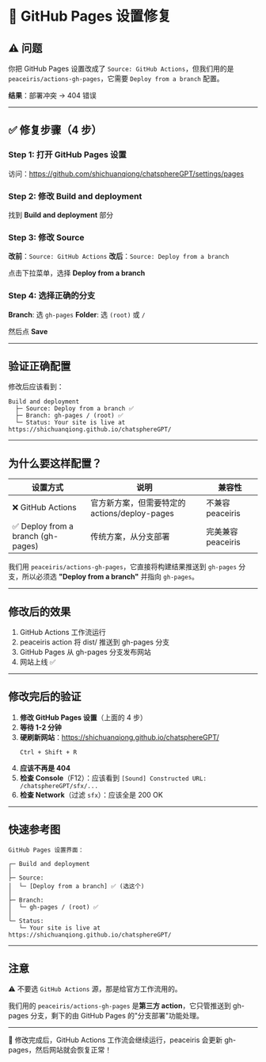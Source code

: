 # 🔧 GitHub Pages 设置修复

## ⚠️ 问题

你把 GitHub Pages 设置改成了 `Source: GitHub Actions`，但我们用的是 `peaceiris/actions-gh-pages`，它需要 `Deploy from a branch` 配置。

**结果**：部署冲突 → 404 错误

---

## ✅ 修复步骤（4 步）

### Step 1: 打开 GitHub Pages 设置

访问：https://github.com/shichuanqiong/chatsphereGPT/settings/pages

### Step 2: 修改 Build and deployment

找到 **Build and deployment** 部分

### Step 3: 修改 Source

**改前**：`Source: GitHub Actions`
**改后**：`Source: Deploy from a branch`

点击下拉菜单，选择 **Deploy from a branch**

### Step 4: 选择正确的分支

**Branch**: 选 `gh-pages`
**Folder**: 选 `(root)` 或 `/`

然后点 **Save**

---

## 验证正确配置

修改后应该看到：

```
Build and deployment
  ├─ Source: Deploy from a branch ✅
  ├─ Branch: gh-pages / (root) ✅
  └─ Status: Your site is live at https://shichuanqiong.github.io/chatsphereGPT/
```

---

## 为什么要这样配置？

| 设置方式 | 说明 | 兼容性 |
|---------|------|--------|
| ❌ GitHub Actions | 官方新方案，但需要特定的 actions/deploy-pages | 不兼容 peaceiris |
| ✅ Deploy from a branch (gh-pages) | 传统方案，从分支部署 | 完美兼容 peaceiris |

我们用 `peaceiris/actions-gh-pages`，它直接将构建结果推送到 `gh-pages` 分支，所以必须选 **"Deploy from a branch"** 并指向 `gh-pages`。

---

## 修改后的效果

1. GitHub Actions 工作流运行
2. peaceiris action 将 dist/ 推送到 gh-pages 分支
3. GitHub Pages 从 gh-pages 分支发布网站
4. 网站上线 ✅

---

## 修改完后的验证

1. **修改 GitHub Pages 设置**（上面的 4 步）
2. **等待 1-2 分钟**
3. **硬刷新网站**：https://shichuanqiong.github.io/chatsphereGPT/
   ```
   Ctrl + Shift + R
   ```
4. **应该不再是 404**
5. **检查 Console**（F12）：应该看到 `[Sound] Constructed URL: /chatsphereGPT/sfx/...`
6. **检查 Network**（过滤 `sfx`）：应该全是 200 OK

---

## 快速参考图

```
GitHub Pages 设置界面：

┌─ Build and deployment
│
├─ Source:
│  └─ [Deploy from a branch] ✅ (选这个)
│
├─ Branch:
│  └─ gh-pages / (root) ✅
│
└─ Status:
   └─ Your site is live at https://shichuanqiong.github.io/chatsphereGPT/
```

---

## 注意

⚠️ 不要选 `GitHub Actions` 源，那是给官方工作流用的。

我们用的 `peaceiris/actions-gh-pages` 是**第三方 action**，它只管推送到 gh-pages 分支，剩下的由 GitHub Pages 的"分支部署"功能处理。

---

🎉 修改完成后，GitHub Actions 工作流会继续运行，peaceiris 会更新 gh-pages，然后网站就会恢复正常！

